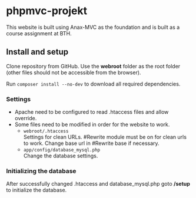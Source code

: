 phpmvc-projekt
=========
This website is built using Anax-MVC as the foundation and is built as a course assignment at BTH.

Install and setup
-------------------

Clone repository from GitHub.
Use the **webroot** folder as the root folder (other files should not be accessible from the browser).

Run `composer install --no-dev` to download all required dependencies.

### Settings

* Apache need to be configured to read .htaccess files and allow override.
* Some files need to be modified in order for the website to work.
  * `webroot/.htaccess`  
  Settings for clean URLs. #Rewrite module must be on for clean urls to work. Change base url in #Rewrite base if necessary.
  * `app/config/database_mysql.php`  
  Change the database settings.
  
  
### Initializing the database  
After successfully changed .htaccess and database_mysql.php goto **/setup** to initialize the database.
